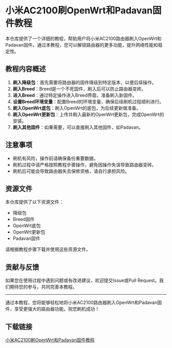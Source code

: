 # 小米AC2100刷OpenWrt和Padavan固件教程

本仓库提供了一个详细的教程，帮助用户将小米AC2100路由器刷入OpenWrt和Padavan固件。通过本教程，您可以解锁路由器的更多功能，提升网络性能和稳定性。

## 教程内容概述

1. **刷入降级包**：首先需要将路由器的固件降级到特定版本，以便后续操作。
2. **刷入Breed**：Breed是一个不死固件，刷入后可以防止路由器变砖。
3. **进入Breed**：通过特定操作进入Breed界面，准备刷入新固件。
4. **设置Breed环境变量**：配置Breed的环境变量，确保后续刷机过程顺利进行。
5. **刷入OpenWrt底包**：刷入OpenWrt的底包，为后续更新做准备。
6. **刷入OpenWrt更新包**：上传并刷入最新的OpenWrt更新包，完成OpenWrt的安装。
7. **刷入其他固件**：如果需要，可以直接刷入其他固件，如Padavan。

## 注意事项

- 刷机有风险，操作前请确保备份重要数据。
- 刷机过程中请严格按照教程步骤操作，避免因操作失误导致路由器变砖。
- 刷机后可能会导致路由器失去保修资格，请自行承担风险。

## 资源文件

本仓库提供了以下资源文件：
- 降级包
- Breed固件
- OpenWrt底包
- OpenWrt更新包
- Padavan固件

请根据教程步骤下载并使用这些资源文件。

## 贡献与反馈

如果您在使用过程中遇到问题或有改进建议，欢迎提交Issue或Pull Request。我们期待您的参与，共同完善本教程。

---

通过本教程，您将能够轻松地将小米AC2100路由器刷入OpenWrt和Padavan固件，享受更强大的路由器功能。祝您刷机成功！

## 下载链接

[小米AC2100刷OpenWrt和Padavan固件教程](https://pan.quark.cn/s/624fb9c77580)